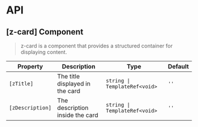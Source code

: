 # API

## [z-card] <span class="api-type-label component">Component</span>

> z-card is a component that provides a structured container for displaying content.

| Property         | Description                     | Type                          | Default |
| ---------------- | ------------------------------- | ----------------------------- | ------- |
| `[zTitle]`       | The title displayed in the card | `string \| TemplateRef<void>` | `''`    |
| `[zDescription]` | The description inside the card | `string \| TemplateRef<void>` | `''`    |
